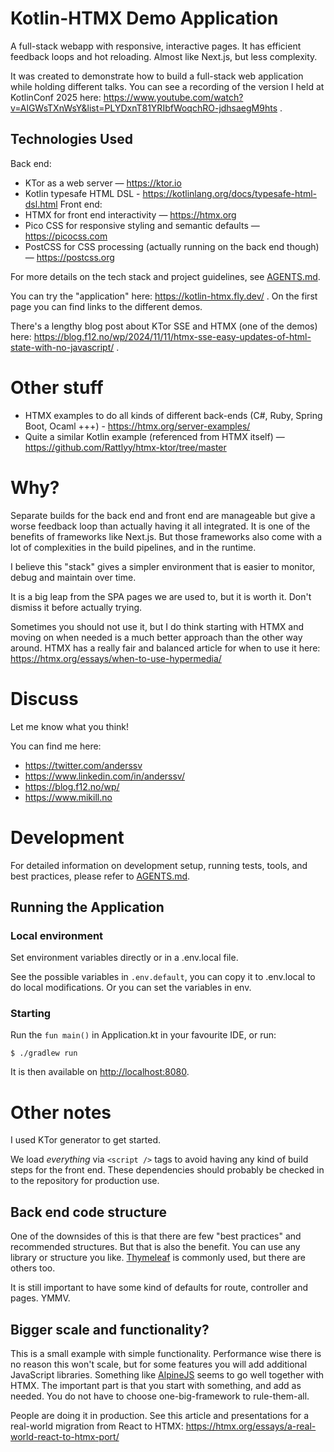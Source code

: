 # Kotlin-HTMX Demo Application

A full-stack webapp with responsive, interactive pages.
It has efficient feedback loops and hot reloading.
Almost like Next.js, but less complexity.

It was created to demonstrate how to build a full-stack web application while holding different talks. You can see
a recording of the version I held at KotlinConf 2025 here: https://www.youtube.com/watch?v=AlGWsTXnWsY&list=PLYDxnT81YRIbfWoqchRO-jdhsaegM9hts .

## Technologies Used

Back end:
- KTor as a web server — https://ktor.io
- Kotlin typesafe HTML DSL - https://kotlinlang.org/docs/typesafe-html-dsl.html
Front end:
- HTMX for front end interactivity — https://htmx.org
- Pico CSS for responsive styling and semantic defaults — https://picocss.com
- PostCSS for CSS processing (actually running on the back end though) — https://postcss.org

For more details on the tech stack and project guidelines, see [AGENTS.md](AGENTS.md).

You can try the "application" here: https://kotlin-htmx.fly.dev/ .
On the first page you can find links to the different demos.

There's a lengthy blog post about KTor SSE and HTMX (one of the demos) here:
https://blog.f12.no/wp/2024/11/11/htmx-sse-easy-updates-of-html-state-with-no-javascript/ .

# Other stuff

- HTMX examples to do all kinds of different back-ends (C#, Ruby, Spring Boot,
  Ocaml +++) - https://htmx.org/server-examples/
- Quite a similar Kotlin example (referenced from HTMX itself) — https://github.com/Rattlyy/htmx-ktor/tree/master

# Why?

Separate builds for the back end and front end are manageable
but give a worse feedback loop than actually having it all integrated.
It is one of the benefits of frameworks like Next.js.
But those frameworks also come with a lot of complexities in the build pipelines, and in the runtime.

I believe this "stack" gives a simpler environment that is easier to monitor, debug and maintain over time.

It is a big leap from the SPA pages we are used to, but it is worth it. Don't dismiss it before actually trying.

Sometimes you should not use it, but I do think starting with HTMX and moving on when needed is a much better approach
than the other way around. HTMX has a really fair and balanced article for when to use it
here: https://htmx.org/essays/when-to-use-hypermedia/

# Discuss

Let me know what you think!

You can find me here:

- https://twitter.com/anderssv
- https://www.linkedin.com/in/anderssv/
- https://blog.f12.no/wp/
- https://www.mikill.no

# Development

For detailed information on development setup, running tests, tools, and best practices, please refer to [AGENTS.md](AGENTS.md).

## Running the Application

### Local environment

Set environment variables directly or in a .env.local file.

See the possible variables in ```.env.default```, you can copy it to .env.local to do local modifications. Or you can
set the variables in env.

### Starting

Run the ```fun main()``` in Application.kt in your favourite IDE, or run:

    $ ./gradlew run

It is then available on [http://localhost:8080](http://localhost:8080).

# Other notes

I used KTor generator to get started.

We load _everything_ via ```<script />``` tags to avoid having any kind of build steps for the front end.
These dependencies should probably be checked in to the repository for production use.

## Back end code structure

One of the downsides of this is that there are few "best practices" and recommended structures. But that is
also the benefit. You can use any library or structure you like. [Thymeleaf](https://www.thymeleaf.org/) is commonly
used, but there are others too.

It is still important to have some kind of defaults for route, controller and pages. YMMV.

## Bigger scale and functionality?

This is a small example with simple functionality.
Performance wise there is no reason this won't scale,
but for some features you will add additional JavaScript libraries.
Something like [AlpineJS](https://alpinejs.dev/) seems to go well together with HTMX.
The important part is that you start with something, and add as needed.
You do not have to choose one-big-framework to rule-them-all.

People are doing it in production.
See this article and presentations for a real-world migration from React to HTMX:
https://htmx.org/essays/a-real-world-react-to-htmx-port/
